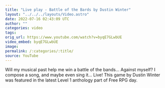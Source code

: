 ```yaml
---
title: "Live play - Battle of the Bards by Dustin Winter"
layout: "../../../layouts/Video.astro"
date: 2022-07-16 02:43:09 UTC
author: ""
categories: video
tags: 
orig_url: https://www.youtube.com/watch?v=byqE7GLwbUE
video_embed: byqE7GLwbUE
image:
permalink: /:categories/:title/
source: YouTube
---
```

Will my musical past help me win a battle of the bands… Against myself? I compose a song, and maybe even sing it… Live! This game by Dustin Winter was featured in the latest Level 1 anthology part of Free RPG day.